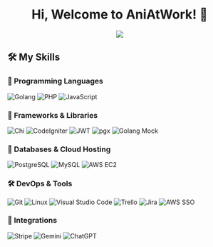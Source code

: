 <h1 align="center">Hi, Welcome to AniAtWork! 👋</h1>

<p align="center">
    <img src="https://komarev.com/ghpvc/?username=AniAtWork&label=Profile%20views&color=red&style=flat-square" />
</p>

## 🛠️ My Skills

### 🚀 Programming Languages
<p align="left">
    <img alt="Golang" src="https://img.shields.io/badge/Golang-29BEB0?style=for-the-badge&logo=go&logoColor=white"/>
    <img alt="PHP" src="https://img.shields.io/badge/PHP-777BB4?style=for-the-badge&logo=php&logoColor=white"/>
    <img alt="JavaScript" src="https://img.shields.io/badge/JavaScript-F7DF1E?style=for-the-badge&logo=javascript&logoColor=black"/>
</p>

### 📌 Frameworks & Libraries
<p align="left">
    <img alt="Chi" src="https://img.shields.io/badge/Chi-02569B?style=for-the-badge"/>
    <img alt="CodeIgniter" src="https://img.shields.io/badge/CodeIgniter-EF4223?style=for-the-badge&logo=codeigniter&logoColor=white"/>
    <img alt="JWT" src="https://img.shields.io/badge/JWT-black?style=for-the-badge&logo=jsonwebtokens&logoColor=white"/>
    <img alt="pgx" src="https://img.shields.io/badge/pgx-316192?style=for-the-badge&logo=postgresql&logoColor=white"/>
    <img alt="Golang Mock" src="https://img.shields.io/badge/Golang_Mock-29BEB0?style=for-the-badge&logo=go&logoColor=white"/>
</p>

### 💾 Databases & Cloud Hosting
<p align="left">
    <img alt="PostgreSQL" src="https://img.shields.io/badge/PostgreSQL-316192?style=for-the-badge&logo=postgresql&logoColor=white"/>
    <img alt="MySQL" src="https://img.shields.io/badge/MySQL-4479A1?style=for-the-badge&logo=mysql&logoColor=white"/>
    <img alt="AWS EC2" src="https://img.shields.io/badge/AWS EC2-232F3E?style=for-the-badge&logo=amazon-aws&logoColor=white"/>
</p>

### 🛠️ DevOps & Tools
<p align="left">
    <img alt="Git" src="https://img.shields.io/badge/Git-F05032?style=for-the-badge&logo=git&logoColor=white"/>
    <img alt="Linux" src="https://img.shields.io/badge/Linux-FCC624?style=for-the-badge&logo=linux&logoColor=black"/>
    <img alt="Visual Studio Code" src="https://img.shields.io/badge/VS_Code-0078D4?style=for-the-badge&logo=visualstudiocode&logoColor=white"/>
    <img alt="Trello" src="https://img.shields.io/badge/Trello-0052CC?style=for-the-badge&logo=trello&logoColor=white"/>
    <img alt="Jira" src="https://img.shields.io/badge/Jira-0052CC?style=for-the-badge&logo=Jira&logoColor=white"/>
    <img alt="AWS SSO" src="https://img.shields.io/badge/AWS_SSO-FF9900?style=for-the-badge&logo=amazon-aws&logoColor=white"/>
</p>

### 🔌 Integrations
<p align="left">
    <img alt="Stripe" src="https://img.shields.io/badge/Stripe-008CDD?style=for-the-badge&logo=stripe&logoColor=white"/>
    <img alt="Gemini" src="https://img.shields.io/badge/Gemini-4285F4?style=for-the-badge&logo=google&logoColor=white"/>
    <img alt="ChatGPT" src="https://img.shields.io/badge/ChatGPT-00A67E?style=for-the-badge&logo=openai&logoColor=white"/>
</p>
